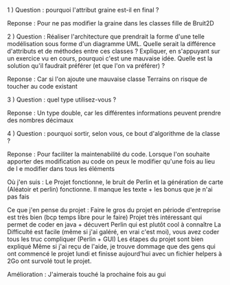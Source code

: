 1 ) Question : pourquoi l'attribut graine est-il en final ?

Reponse : Pour ne pas modifier la graine dans les classes fille de Bruit2D

2 ) Question : Réaliser l'architecture que prendrait la forme d'une telle modélisation sous forme d'un diagramme UML. Quelle serait la différence d'attributs et de méthodes entre ces classes ? Expliquer, en s'appuyant sur un exercice vu en cours, pourquoi c'est une mauvaise idée. Quelle est la solution qu'il faudrait préférer (et que l'on va préférer) ?

Reponse : Car si l'on ajoute une mauvaise classe Terrains on risque de toucher au code existant

3 ) Question : quel type utilisez-vous ?

Reponse : Un type double, car les différentes informations peuvent prendre des nombres décimaux

4 ) Question : pourquoi sortir, selon vous, ce bout d'algorithme de la classe ?

Reponse : Pour faciliter la maintenabilité du code. Lorsque l'on souhaite apporter des modification au code on peux le modifier qu'une fois au lieu de l e modifier dans tous les éléments

Où j'en suis : 
Le Projet fonctionne, le bruit de Perlin et la génération de carte (Aléatoir et perlin) fonctionne.
Il manque les texte + les bonus que je n'ai pas fais

Ce que j'en pense du projet : 
Faire le gros du projet en période d'entreprise est très bien (bcp temps libre pour le faire)
Projet très intéressant qui permet de coder en java + décuvert Perlin qui est plutôt cool à connaître
La Difficulté est facile (même si j'ai galéré, en vrai c'est moi), vous avez coder tous les truc compliquer (Perlin + GUI)
Les étapes du projet sont bien expliqué
Même si j'ai reçu de l'aide, je trouve dommage que des gens qui ont commencé le projet lundi et finisse aujourd'hui avec un fichier helpers à 2Go ont survolé tout le projet.

Amélioration :
J'aimerais touché la prochaine fois au gui


